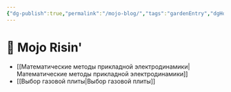 ```yaml
---
{"dg-publish":true,"permalink":"/mojo-blog/","tags":"gardenEntry","dgHomeLink":true,"dgPassFrontmatter":false}
---
```



# 🤖 Mojo Risin'

- [[Математические методы прикладной электродинамики|Математические методы прикладной электродинамики]]
- [[Выбор газовой плиты|Выбор газовой плиты]]